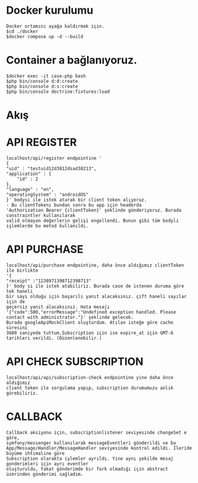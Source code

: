 # Docker kurulumu
    Docker ortamını ayağa kaldırmak için. 
    $cd ./docker
    $docker compose up -d --build

# Container a bağlanıyoruz.

    $docker exec -it case-php bash
    $php bin/console d:d:create
    $php bin/console d:s:create
    $php bin/console doctrine:fixtures:load

# Akış

# API REGISTER

    localhost/api/register endpointine ' 
    {
	"uid" : "testuid12d3812dsad38213",
	"application" : {
		"id" : 2
	},
	"language" : "en",
	"operatingSystem" : "androidOS"
    }' bodysi ile istek atarak bir client token alıyoruz.
    - Bu clientTokenı bundan sonra bu app için headerda 
    'Authorization Bearer {clientToken}' şeklinde gönderiyoruz. Burada constraintler kullanılarak
    valid olmayan değerlerin gelişi engellendi. Bunun gibi tüm bodyli işlemlerde bu metod kullanıldı.


# API PURCHASE

    localhost/api/purchase endpointine, daha önce aldığımız clientToken ile birlikte
    '{
    "receipt" :"1238971398712398713"
    }' body si ile istek atabiliriz. Burada case de istenen duruma göre tek haneli
    bir sayı olduğu için başarılı yanıt alacaksınız. çift haneli sayılar için de 
    geçersiz yanıt alacaksınız. Hata mesajı 
    '{"code":500,"errorMessage":"Undefined exception handled. Please 
    contact with administrator."}' şeklinde gelecek.
    Burada googleApiMockClient oluşturdum. Atılan isteğe göre cache süresini 
    3600 saniyede tuttum,Subscription için ise expire_at için GMT-6 tarihleri verildi. (Düzenlenebilir.)

# API CHECK SUBSCRIPTION
    localhost/api/api/subscription-check endpointine yine daha önce aldığımız 
    client token ile sorgulama yapıp, subscription durumumuzu anlık görebiliriz.

# CALLBACK
    Callback aksiyonu için, subscriptionlistener seviyesinde changeSet e göre, 
    symfony/messenger kullanılarak messageEventleri gönderildi ve bu 
    App/Message/Handler/MessageHandler seviyesinde kontrol edildi. İleride büyüme ihtimaline göre
    Subscription olarakta işlemler ayrıldı. Yine aynı şekilde mesaj gonderimleri için ayrı eventler
    oluşturuldu, fakat gönderimde bir fark olmadığı için abstract üzerinden gönderimi sağladım.


    

    
    
    

